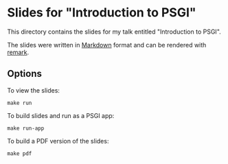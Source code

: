 
# Slides for "Introduction to PSGI"

This directory contains the slides for my talk entitled "Introduction to PSGI".

The slides were written in [Markdown](https://daringfireball.net/projects/markdown/) format and can be rendered with
[remark](http://remarkjs.com/).

## Options

To view the slides:

    make run

To build slides and run as a PSGI app:

    make run-app

To build a PDF version of the slides:

    make pdf

